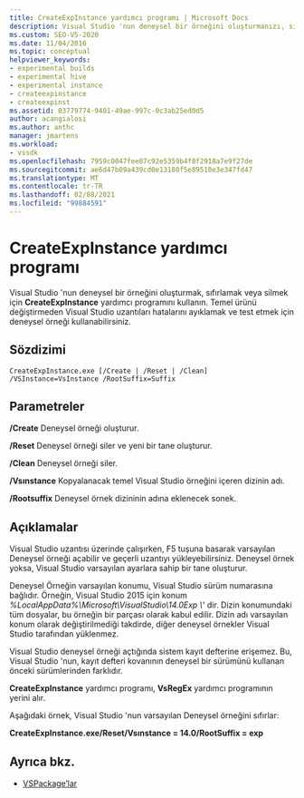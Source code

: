 ```yaml
---
title: CreateExpInstance yardımcı programı | Microsoft Docs
description: Visual Studio 'nun deneysel bir örneğini oluşturmanızı, sıfırlamayı veya silmenizi sağlayan CreateExpInstance yardımcı programı hakkında bilgi edinin.
ms.custom: SEO-VS-2020
ms.date: 11/04/2016
ms.topic: conceptual
helpviewer_keywords:
- experimental builds
- experimental hive
- experimental instance
- createexpinstance
- createexpinst
ms.assetid: 03779774-9401-49ae-997c-0c3ab25ed0d5
author: acangialosi
ms.author: anthc
manager: jmartens
ms.workload:
- vssdk
ms.openlocfilehash: 7959c0047fee87c92e5359b4f8f2918a7e9f27de
ms.sourcegitcommit: ae6d47b09a439cd0e13180f5e89510e3e347fd47
ms.translationtype: MT
ms.contentlocale: tr-TR
ms.lasthandoff: 02/08/2021
ms.locfileid: "99884591"
---
```

# <a name="createexpinstance-utility"></a>CreateExpInstance yardımcı programı
Visual Studio 'nun deneysel bir örneğini oluşturmak, sıfırlamak veya silmek için **CreateExpInstance** yardımcı programını kullanın. Temel ürünü değiştirmeden Visual Studio uzantıları hatalarını ayıklamak ve test etmek için deneysel örneği kullanabilirsiniz.

## <a name="syntax"></a>Sözdizimi

```
CreateExpInstance.exe [/Create | /Reset | /Clean] /VSInstance=VsInstance /RootSuffix=Suffix
```

## <a name="parameters"></a>Parametreler
 **/Create** Deneysel örneği oluşturur.

 **/Reset** Deneysel örneği siler ve yeni bir tane oluşturur.

 **/Clean** Deneysel örneği siler.

 **/Vsınstance** Kopyalanacak temel Visual Studio örneğini içeren dizinin adı.

 **/Rootsuffix** Deneysel örnek dizininin adına eklenecek sonek.

## <a name="remarks"></a>Açıklamalar
 Visual Studio uzantısı üzerinde çalışırken, F5 tuşuna basarak varsayılan Deneysel örneği açabilir ve geçerli uzantıyı yükleyebilirsiniz. Deneysel örnek yoksa, Visual Studio varsayılan ayarlara sahip bir tane oluşturur.

 Deneysel Örneğin varsayılan konumu, Visual Studio sürüm numarasına bağlıdır. Örneğin, Visual Studio 2015 için konum *%LocalAppData%\Microsoft\VisualStudio\14.0Exp \\*' dir. Dizin konumundaki tüm dosyalar, bu örneğin bir parçası olarak kabul edilir. Dizin adı varsayılan konum olarak değiştirilmediği takdirde, diğer deneysel örnekler Visual Studio tarafından yüklenmez.

 Visual Studio deneysel örneği açtığında sistem kayıt defterine erişemez. Bu, Visual Studio 'nun, kayıt defteri kovanının deneysel bir sürümünü kullanan önceki sürümlerinden farklıdır.

 **CreateExpInstance** yardımcı programı, **VsRegEx** yardımcı programının yerini alır.

 Aşağıdaki örnek, Visual Studio 'nun varsayılan Deneysel örneğini sıfırlar:

 **CreateExpInstance.exe/Reset/Vsınstance = 14.0/RootSuffix = exp**

## <a name="see-also"></a>Ayrıca bkz.
- [VSPackage’lar](../../extensibility/internals/vspackages.md)
